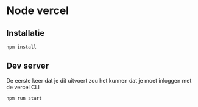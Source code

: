 # Node vercel

## Installatie
```bash
npm install
```

## Dev server
De eerste keer dat je dit uitvoert zou het kunnen dat je moet inloggen met de vercel CLI
```bash
npm run start
```